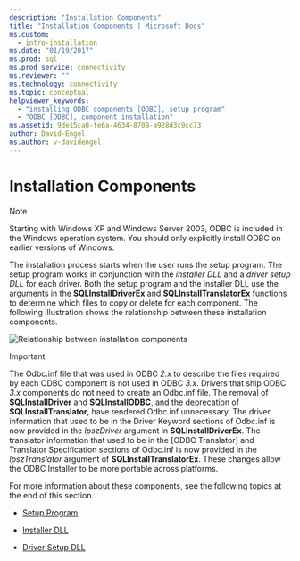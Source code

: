 ```yaml
---
description: "Installation Components"
title: "Installation Components | Microsoft Docs"
ms.custom:
  - intro-installation
ms.date: "01/19/2017"
ms.prod: sql
ms.prod_service: connectivity
ms.reviewer: ""
ms.technology: connectivity
ms.topic: conceptual
helpviewer_keywords:
  - "installing ODBC components [ODBC], setup program"
  - "ODBC [ODBC], component installation"
ms.assetid: 9de15ca0-fe6a-4634-8709-a928d3c9cc73
author: David-Engel
ms.author: v-davidengel
---
```

# Installation Components
> [!NOTE]  
>  Starting with Windows XP and Windows Server 2003, ODBC is included in the Windows operation system. You should only explicitly install ODBC on earlier versions of Windows.  
  
 The installation process starts when the user runs the setup program. The setup program works in conjunction with the *installer DLL* and a *driver setup DLL* for each driver. Both the setup program and the installer DLL use the arguments in the **SQLInstallDriverEx** and **SQLInstallTranslatorEx** functions to determine which files to copy or delete for each component. The following illustration shows the relationship between these installation components.  
  
 ![Relationship between installation components](../../../odbc/reference/install/media/pr29.gif "pr29")  
  
> [!IMPORTANT]
>  The Odbc.inf file that was used in ODBC *2.x* to describe the files required by each ODBC component is not used in ODBC *3.x*. Drivers that ship ODBC *3.x* components do not need to create an Odbc.inf file. The removal of **SQLInstallDriver** and **SQLInstallODBC**, and the deprecation of **SQLInstallTranslator**, have rendered Odbc.inf unnecessary. The driver information that used to be in the Driver Keyword sections of Odbc.inf is now provided in the *lpszDriver* argument in **SQLInstallDriverEx**. The translator information that used to be in the [ODBC Translator] and Translator Specification sections of Odbc.inf is now provided in the *lpszTranslator* argument of **SQLInstallTranslatorEx**. These changes allow the ODBC Installer to be more portable across platforms.  
  
 For more information about these components, see the following topics at the end of this section.  
  
-   [Setup Program](../../../odbc/reference/install/setup-program.md)  
  
-   [Installer DLL](../../../odbc/reference/install/installer-dll.md)  
  
-   [Driver Setup DLL](../../../odbc/reference/install/driver-setup-dll.md)
